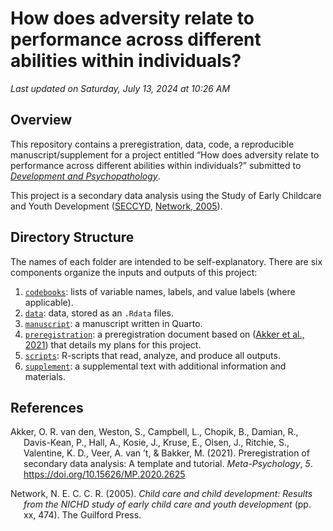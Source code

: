 How does adversity relate to performance across different abilities
within individuals?
================

*Last updated on Saturday, July 13, 2024 at 10:26 AM*

## Overview

This repository contains a preregistration, data, code, a reproducible
manuscript/supplement for a project entitled “How does adversity relate
to performance across different abilities within individuals?” submitted
to [*Development and
Psychopathology*](https://www.cambridge.org/core/journals/development-and-psychopathology#).

This project is a secondary data analysis using the Study of Early
Childcare and Youth Development
([SECCYD](https://www.icpsr.umich.edu/web/ICPSR/series/00233), [Network,
2005](#ref-nichdearlychildcareresearchnetwork2005)).

## Directory Structure

The names of each folder are intended to be self-explanatory. There are
six components organize the inputs and outputs of this project:

1.  [`codebooks`](codebooks/): lists of variable names, labels, and
    value labels (where applicable).
2.  [`data`](data/): data, stored as an `.Rdata` files.
3.  [`manuscript`](manuscript/): a manuscript written in Quarto.
4.  [`preregistration`](preregistration/): a preregistration document
    based on ([Akker et al., 2021](#ref-akker2021)) that details my
    plans for this project.
5.  [`scripts`](scripts/): R-scripts that read, analyze, and produce all
    outputs.
6.  [`supplement`](manuscript/supplement/): a supplemental text with
    additional information and materials.

## References

<div id="refs" class="references csl-bib-body hanging-indent"
entry-spacing="0" line-spacing="2">

<div id="ref-akker2021" class="csl-entry">

Akker, O. R. van den, Weston, S., Campbell, L., Chopik, B., Damian, R.,
Davis-Kean, P., Hall, A., Kosie, J., Kruse, E., Olsen, J., Ritchie, S.,
Valentine, K. D., Veer, A. van ’t, & Bakker, M. (2021). Preregistration
of secondary data analysis: A template and tutorial. *Meta-Psychology*,
*5*. <https://doi.org/10.15626/MP.2020.2625>

</div>

<div id="ref-nichdearlychildcareresearchnetwork2005" class="csl-entry">

Network, N. E. C. C. R. (2005). *Child care and child development:
Results from the NICHD study of early child care and youth development*
(pp. xx, 474). The Guilford Press.

</div>

</div>
